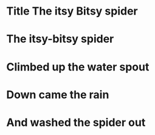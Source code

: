 # Title The itsy Bitsy spider
# The itsy-bitsy spider
# Climbed up the water spout
# Down came the rain
# And washed the spider out
